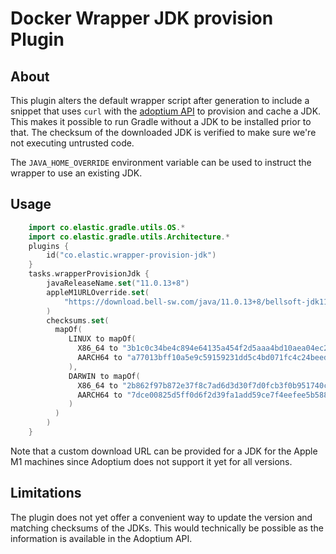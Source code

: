 Docker Wrapper JDK provision Plugin
====================================

About
-----

This plugin alters the default wrapper script after generation to include a snippet that uses `curl` with the 
[adoptium API](https://api.adoptium.net/) to provision and cache a JDK. This makes it possible to run Gradle without a 
JDK to be installed prior to that. The checksum of the downloaded JDK is verified to make sure we're not executing 
untrusted code. 

The `JAVA_HOME_OVERRIDE` environment variable can be used to instruct the wrapper to use an existing JDK. 

Usage
-----
```kotlin
    import co.elastic.gradle.utils.OS.*
    import co.elastic.gradle.utils.Architecture.*
    plugins {
        id("co.elastic.wrapper-provision-jdk")
    }
    tasks.wrapperProvisionJdk {
        javaReleaseName.set("11.0.13+8")
        appleM1URLOverride.set(
            "https://download.bell-sw.com/java/11.0.13+8/bellsoft-jdk11.0.13+8-macos-aarch64.tar.gz"
        )
        checksums.set(
          mapOf(
             LINUX to mapOf(
               X86_64 to "3b1c0c34be4c894e64135a454f2d5aaa4bd10aea04ec2fa0c0efe6bb26528e30",
               AARCH64 to "a77013bff10a5e9c59159231dd5c4bd071fc4c24beed42bd49b82803ba9506ef"
             ),
             DARWIN to mapOf(
               X86_64 to "2b862f97b872e37f8c7ad6d3d30f7d0fcb3f0b951740c8fa142dea702945973c",
               AARCH64 to "7dce00825d5ff0d6f2d39fa1add59ce7f4eefee5b588981b43708d00c43f4f9b"
             )
          )
        ) 
    }
```

Note that a custom download URL can be provided for a JDK for the Apple M1 machines since Adoptium does not support it 
yet for all versions. 

Limitations
-----------

The plugin does not yet offer a convenient way to update the version and matching checksums of the JDKs.
This would technically be possible as the information is available in the Adoptium API.